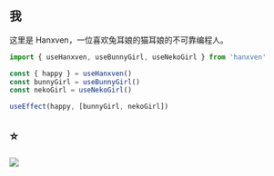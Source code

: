 ## 我

这里是 Hanxven，一位喜欢兔耳娘的猫耳娘的不可靠编程人。

```ts
import { useHanxven, useBunnyGirl, useNekoGirl } from 'hanxven'

const { happy } = useHanxven()
const bunnyGirl = useBunnyGirl()
const nekoGirl = useNekoGirl()

useEffect(happy, [bunnyGirl, nekoGirl])
```

## ⭐

<img align="left" src="https://github-readme-stats.vercel.app/api?username=Hanxven&show_icons=true&theme=vue-dark"/>
